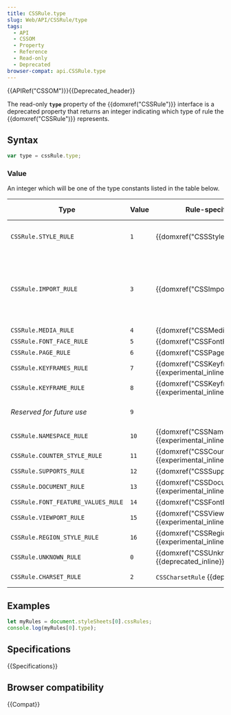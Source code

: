 ```yaml
---
title: CSSRule.type
slug: Web/API/CSSRule/type
tags:
  - API
  - CSSOM
  - Property
  - Reference
  - Read-only
  - Deprecated
browser-compat: api.CSSRule.type
---
```

{{APIRef("CSSOM")}}{{Deprecated_header}}

The read-only **`type`** property of the
{{domxref("CSSRule")}} interface is a deprecated property that returns an integer
indicating which type of rule the {{domxref("CSSRule")}} represents.

## Syntax

```js
var type = cssRule.type;
```

### Value

An integer which will be one of the type constants listed in the table below.

| Type                               | Value | Rule-specific interface                                                       | Comments and examples                                                                                                                                                                                                                                     |
| ---------------------------------- | ----- | ----------------------------------------------------------------------------- | --------------------------------------------------------------------------------------------------------------------------------------------------------------------------------------------------------------------------------------------------------- |
| `CSSRule.STYLE_RULE`               | `1`   | {{domxref("CSSStyleRule")}}                                          | The most common kind of rule: `selector { prop1: val1; prop2: val2; }`                                                                                                                                                                                    |
| `CSSRule.IMPORT_RULE`              | `3`   | {{domxref("CSSImportRule")}}                                          | An {{cssxref("@import")}} rule. (Until the documentation is completed, see the interface definition in the Mozilla source code: [nsIDOMCSSImportRule](http://mxr.mozilla.org/mozilla-central/source/dom/interfaces/css/nsIDOMCSSImportRule.idl#9).) |
| `CSSRule.MEDIA_RULE`               | `4`   | {{domxref("CSSMediaRule")}}                                          |                                                                                                                                                                                                                                                           |
| `CSSRule.FONT_FACE_RULE`           | `5`   | {{domxref("CSSFontFaceRule")}}                                      |                                                                                                                                                                                                                                                           |
| `CSSRule.PAGE_RULE`                | `6`   | {{domxref("CSSPageRule")}}                                          |                                                                                                                                                                                                                                                           |
| `CSSRule.KEYFRAMES_RULE`           | `7`   | {{domxref("CSSKeyframesRule")}} {{experimental_inline}}     |                                                                                                                                                                                                                                                           |
| `CSSRule.KEYFRAME_RULE`            | `8`   | {{domxref("CSSKeyframeRule")}} {{experimental_inline}}     |                                                                                                                                                                                                                                                           |
| _Reserved for future use_          | `9`   |                                                                               | Should be used to define color profiles in the future                                                                                                                                                                                                     |
| `CSSRule.NAMESPACE_RULE`           | `10`  | {{domxref("CSSNamespaceRule")}} {{experimental_inline}}     |                                                                                                                                                                                                                                                           |
| `CSSRule.COUNTER_STYLE_RULE`       | `11`  | {{domxref("CSSCounterStyleRule")}} {{experimental_inline}} |                                                                                                                                                                                                                                                           |
| `CSSRule.SUPPORTS_RULE`            | `12`  | {{domxref("CSSSupportsRule")}}                                      |                                                                                                                                                                                                                                                           |
| `CSSRule.DOCUMENT_RULE`            | `13`  | {{domxref("CSSDocumentRule")}} {{experimental_inline}}     |                                                                                                                                                                                                                                                           |
| `CSSRule.FONT_FEATURE_VALUES_RULE` | `14`  | {{domxref("CSSFontFeatureValuesRule")}}                          |                                                                                                                                                                                                                                                           |
| `CSSRule.VIEWPORT_RULE`            | `15`  | {{domxref("CSSViewportRule")}} {{experimental_inline}}     |                                                                                                                                                                                                                                                           |
| `CSSRule.REGION_STYLE_RULE`        | `16`  | {{domxref("CSSRegionStyleRule")}} {{experimental_inline}} |                                                                                                                                                                                                                                                           |
| `CSSRule.UNKNOWN_RULE`             | `0`   | {{domxref("CSSUnknownRule")}} {{deprecated_inline}}         |                                                                                                                                                                                                                                                           |
| `CSSRule.CHARSET_RULE`             | `2`   | `CSSCharsetRule` {{deprecated_inline}}                                 | (Removed in most browsers.)                                                                                                                                                                                                                               |

## Examples

```js
let myRules = document.styleSheets[0].cssRules;
console.log(myRules[0].type);
```

## Specifications

{{Specifications}}

## Browser compatibility

{{Compat}}
